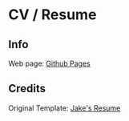 # CV / Resume

## Info

Web page: [Github Pages](https://lexst64.github.io/cv/)

## Credits

Original Template: [Jake's Resume](https://www.overleaf.com/latex/templates/jakes-resume/syzfjbzwjncs)
